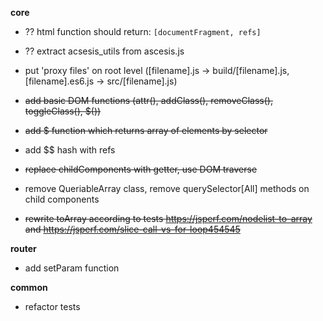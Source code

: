**core**

* ?? html function should return: `[documentFragment, refs]`

* ?? extract acsesis_utils from ascesis.js 

* put 'proxy files' on root level ([filename].js -> build/[filename].js, [filename].es6.js -> src/[filename].js)

* ~~add basic DOM functions (attr(), addClass(), removeClass(), toggleClass(), $())~~

* ~~add $ function which returns array of elements by selector~~

* add $$ hash with refs

* ~~replace childComponents with getter, use DOM traverse~~

* remove QueriableArray class, remove querySelector[All] methods on child components

* ~~rewrite toArray according to tests https://jsperf.com/nodelist-to-array and https://jsperf.com/slice-call-vs-for-loop454545~~

**router**

* add setParam function

**common**

* refactor tests
